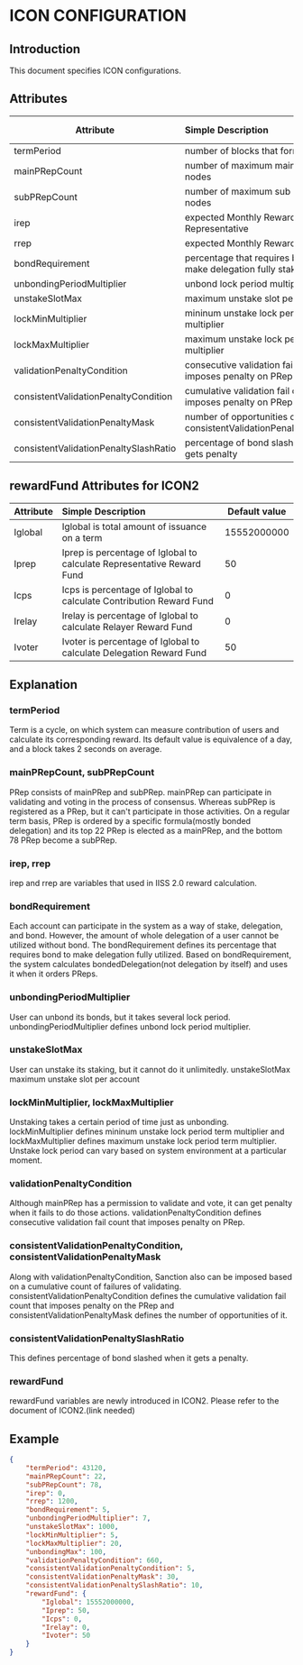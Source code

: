 # ICON CONFIGURATION 

## Introduction
This document specifies ICON configurations.

## Attributes
|  Attribute                               | Simple Description                                               | Default value      |
|------------------------------------------|:-----------------------------------------------------------------|--------------------|
| termPeriod                               | number of blocks that forms a period                             | 43120              |
| mainPRepCount                            | number of maximum main PRep nodes                                | 22                 |
| subPRepCount                             | number of maximum sub PRep nodes                                 | 78                 |
| irep                                     | expected Monthly Reward per Representative                       | 0                  |
| rrep                                     | expected Monthly Reward per EEP                                  | 1200               |
| bondRequirement                          | percentage that requires bond to make delegation fully staked    | 5                  |
| unbondingPeriodMultiplier                | unbond lock period multiplier                                    | 7                  |
| unstakeSlotMax                           | maximum unstake slot per account                                 | 1000                |
| lockMinMultiplier                        | mininum unstake lock period term multiplier                      | 5                  |
| lockMaxMultiplier                        | maximum unstake lock period term multiplier                      | 20                 |
| validationPenaltyCondition               | consecutive validation fail count that imposes penalty on PRep   | 660                |
| consistentValidationPenaltyCondition     | cumulative validation fail count that imposes penalty on PRep    | 5                  |
| consistentValidationPenaltyMask          | number of opportunities of consistentValidationPenaltyCondition  | 30                 |
| consistentValidationPenaltySlashRatio    | percentage of bond slashed when it gets penalty                  | 10                 |

## rewardFund Attributes for ICON2
|  Attribute                               | Simple Description                                                          | Default value      |
|------------------------------------------|:----------------------------------------------------------------------------|--------------------|
| Iglobal                                  | Iglobal is total amount of issuance on a term                               | 15552000000        |
| Iprep                                    | Iprep is percentage of Iglobal to calculate Representative Reward Fund      | 50                 |
| Icps                                     | Icps is percentage of Iglobal to calculate Contribution Reward Fund         | 0                  |
| Irelay                                   | Irelay is percentage of Iglobal to calculate Relayer Reward Fund            | 0                  |
| Ivoter                                   | Ivoter is percentage of Iglobal to calculate Delegation Reward Fund         | 50                 |

## Explanation
### termPeriod
Term is a cycle, on which system can measure contribution of users and calculate its corresponding reward. Its default
value is equivalence of a day, and a block takes 2 seconds on average.

### mainPRepCount, subPRepCount
PRep consists of mainPRep and subPRep. mainPRep can participate in validating and voting in the process of consensus. 
Whereas subPRep is registered as a PRep, but it can't participate in those activities. On a regular term basis, 
PRep is ordered by a specific formula(mostly bonded delegation) and its top 22 PRep is elected as a mainPRep, and
the bottom 78 PRep become a subPRep.

### irep, rrep
irep and rrep are variables that used in IISS 2.0 reward calculation.

### bondRequirement
Each account can participate in the system as a way of stake, delegation, and bond. However, the amount of whole delegation
of a user cannot be utilized without bond. The bondRequirement defines its percentage that requires bond to make delegation fully
utilized. Based on bondRequirement, the system calculates bondedDelegation(not delegation by itself) and uses it when it orders PReps.

### unbondingPeriodMultiplier
User can unbond its bonds, but it takes several lock period. unbondingPeriodMultiplier defines unbond lock period multiplier.

### unstakeSlotMax
User can unstake its staking, but it cannot do it unlimitedly. unstakeSlotMax maximum unstake slot per account

### lockMinMultiplier, lockMaxMultiplier
Unstaking takes a certain period of time just as unbonding. lockMinMultiplier defines mininum unstake lock period term multiplier
and lockMaxMultiplier defines maximum unstake lock period term multiplier. Unstake lock period can vary based on system
environment at a particular moment.

### validationPenaltyCondition
Although mainPRep has a permission to validate and vote, it can get penalty when it fails to do those actions.
validationPenaltyCondition defines consecutive validation fail count that imposes penalty on PRep.

### consistentValidationPenaltyCondition, consistentValidationPenaltyMask
Along with validationPenaltyCondition, Sanction also can be imposed based on a cumulative count of failures of validating.
consistentValidationPenaltyCondition defines the cumulative validation fail count that imposes penalty on the PRep and
consistentValidationPenaltyMask defines the number of opportunities of it.

### consistentValidationPenaltySlashRatio
This defines percentage of bond slashed when it gets a penalty.

### rewardFund
rewardFund variables are newly introduced in ICON2. Please refer to the document of ICON2.(link needed)

## Example
~~~json
{
    "termPeriod": 43120,
    "mainPRepCount": 22,
    "subPRepCount": 78,
    "irep": 0,
    "rrep": 1200,
    "bondRequirement": 5,
    "unbondingPeriodMultiplier": 7,
    "unstakeSlotMax": 1000,
    "lockMinMultiplier": 5,
    "lockMaxMultiplier": 20,
    "unbondingMax": 100,
    "validationPenaltyCondition": 660,
    "consistentValidationPenaltyCondition": 5,
    "consistentValidationPenaltyMask": 30,
    "consistentValidationPenaltySlashRatio": 10,
    "rewardFund": {
        "Iglobal": 15552000000,
        "Iprep": 50,
        "Icps": 0,
        "Irelay": 0,
        "Ivoter": 50
    }
}
~~~